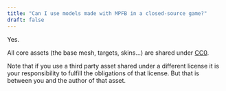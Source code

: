 ```yaml
---
title: "Can I use models made with MPFB in a closed-source game?"
draft: false
---
```


Yes.

All core assets (the base mesh, targets, skins...) are shared under [CC0](https://creativecommons.org/publicdomain/zero/1.0/deed.en). 

Note that if you use a third party asset shared under a different license it is your responsibility to fulfill the obligations of that license. But that is between you and the author of that asset.
